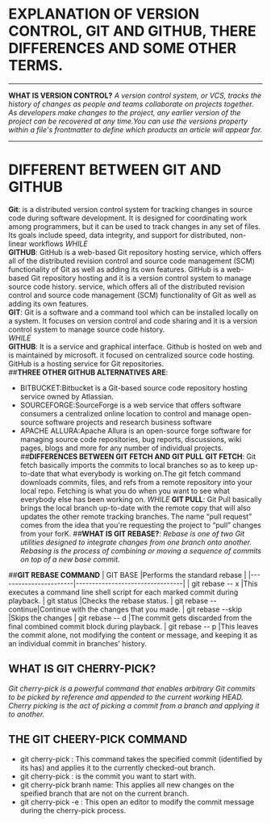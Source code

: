 # **EXPLANATION OF VERSION CONTROL, GIT AND GITHUB, THERE DIFFERENCES AND SOME OTHER TERMS.**
___
**WHAT IS VERSION CONTROL?**
*A version control system, or VCS, tracks the history of changes as people and teams collaborate on projects together. As developers make changes to the project, any earlier version of the project can be recovered at any time.You can use the versions property within a file's frontmatter to define which products an article will appear for.*
___  
# **DIFFERENT BETWEEN GIT AND GITHUB**  
**Git**: is a distributed version control system for tracking changes in source code during software development. It is designed for coordinating work among programmers, but it can be used to track changes in any set of files. Its goals include speed, data integrity, and support for distributed, non-linear workflows
                                                          *WHILE*   
**GITHUB**: GitHub is a web-based Git repository hosting service, which offers all of the distributed revision control and source code management (SCM) functionality of Git as well as adding its own features.  GitHub is a web-based Git repository hosting and it is a version control system to manage source code history. service, which offers all of the distributed revision control and source code management (SCM) functionality of Git as well as adding its own features.   
**GIT**: Git is a software and a command tool which can be installed locally on a system. It focuses on version control and code sharing and it is a version control system to manage source code history.  
                                                           *WHILE*    
**GITHUB**: It is a service and graphical interface. Github is hosted on web and is maintained by microsoft. it focused on centralized source code hosting. GitHub is a hosting service for Git repositories.  
##**THREE OTHER GITHUB ALTERNATIVES ARE**:  
* BITBUCKET:Bitbucket is a Git-based source code repository hosting service owned by Atlassian.
* SOURCEFORGE:SourceForge is a web service that offers software consumers a centralized online location to control and manage open-source software projects and research business software
* APACHE ALLURA:Apache Allura is an open-source forge software for managing source code repositories, bug reports, discussions, wiki pages, blogs and more for any number of individual projects.
##**DIFFERENCES BETWEEN GIT FETCH AND GIT PULL**
**GIT FETCH**: Git fetch basically imports the commits to local branches so as to keep up-to-date that what everybody is working on.The git fetch command downloads commits, files, and refs from a remote repository into your local repo. Fetching is what you do when you want to see what everybody else has been working on.
                                                         *WHILE*
**GIT PULL**:  Git Pull basically brings the local branch up-to-date with the remote copy that will also updates the other remote tracking branches.  The name “pull request” comes from the idea that you're requesting the project to “pull” changes from your forK.
##**WHAT IS GIT REBASE?**:
  *Rebase is one of two Git utilities designed to integrate changes from one branch onto another. Rebasing is the process of combining or moving a sequence of commits on top of a new base commit.*
  
##**GIT REBASE COMMAND**
| GIT BASE <rebase>     |Performs the standard rebase     |
|-----------------------|---------------------------------|
| git rebase -- x       |This executes a command line shell script for each marked commit during playback.
| git status            |Checks the rebase status.
| git rebase -- continue|Continue with the changes that you made.
| git rebase --skip     |Skips the changes
| git rebase -- d       |The commit gets discarded from the final combined commit block during playback.
| git rebase -- p       |This leaves the commit alone, not modifying the content or message, and keeping it as an individual commit in branches' history.  
## **WHAT IS GIT CHERRY-PICK?**
*Git cherry-pick is a powerful command that enables arbitrary Git commits to be picked by reference and appended to the current working HEAD. Cherry picking is the act of picking a commit from a branch and applying it to another.*
## **THE GIT CHEERY-PICK COMMAND**
* git cherry-pick <commit-hash> : This command takes the specified commit (identified by its has) and applies it to the currently checked-out branch.
* git cherry-pick <satrt-commit>: is the commit you want to start with.
* git cherry-pick branh name: This applies all new changes on the speified branch that are not on the current branch.
* git cherry-pick -e <commit-has>: This open an editor to modify the commit message during the cherry-pick process.
